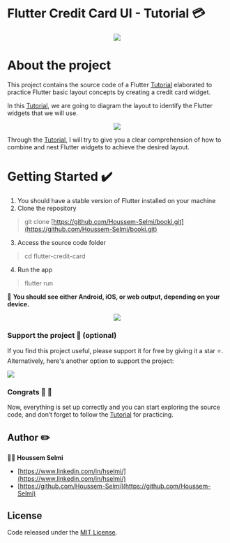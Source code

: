 
  
# Flutter Credit Card UI - Tutorial 💳

<p align="center">
  <img src="https://firebasestorage.googleapis.com/v0/b/booki-26bbf.appspot.com/o/banner_final.png?alt=media&token=b98db805-6c2b-4e87-841d-c07f98033d6b">
</p>


# About the project 
This project contains the source code of a Flutter [Tutorial](https://medium.com/@selmi.hussem/practice-flutter-layout-concepts-by-creating-a-credit-card-widget-tutorial-1fbc8a9e36e) elaborated to practice Flutter basic layout concepts by creating a credit card widget.

In this [Tutorial](https://medium.com/@selmi.hussem/practice-flutter-layout-concepts-by-creating-a-credit-card-widget-tutorial-1fbc8a9e36e), we are going to diagram the layout to identify the Flutter widgets that we will use.

<p align="center">
  <img src="https://firebasestorage.googleapis.com/v0/b/booki-26bbf.appspot.com/o/card_diagram_final.png?alt=media&token=14d50b03-253d-4eba-9b52-c0dbafd30f35">
</p>

Through the [Tutorial](https://medium.com/@selmi.hussem/practice-flutter-layout-concepts-by-creating-a-credit-card-widget-tutorial-1fbc8a9e36e), I will try to give you a clear comprehension of how to combine and nest Flutter widgets to achieve the desired layout.







# Getting Started ✔️

1. You should have a stable version of Flutter installed on your machine
2. Clone the repository 
	

>   git clone  [https://github.com/Houssem-Selmi/booki.git](https://github.com/Houssem-Selmi/booki.git)

3. Access the source code folder 
>  cd flutter-credit-card

4. Run the app
> flutter run

📱 **You should see either Android, iOS, or web output, depending on your device.** 

<p align="center">
  <img src="https://firebasestorage.googleapis.com/v0/b/booki-26bbf.appspot.com/o/overview_final.png?alt=media&token=6a62b88d-2feb-47ea-acdd-4d846377c348">
</p>

### Support the project 💪 (optional) 
If you find this project useful, please support it for free by giving it a star ⭐. 
Alternatively, here's another option to support the project: 

<a href="https://www.buymeacoffee.com/hselmi"><img src="https://img.buymeacoffee.com/button-api/?text=Buy me a coffee&emoji=&slug=hselmi&button_colour=FFDD00&font_colour=000000&font_family=Lato&outline_colour=000000&coffee_colour=ffffff" /></a>

 
 ### Congrats 👏 🎉 
Now, everything is set up correctly and you can start exploring the source code, and don’t forget to follow the [Tutorial](https://medium.com/@selmi.hussem/practice-flutter-layout-concepts-by-creating-a-credit-card-widget-tutorial-1fbc8a9e36e) for practicing. 


## Author  :pencil2:

👨‍💻 **Houssem Selmi** 
* [https://www.linkedin.com/in/hselmi/](https://www.linkedin.com/in/hselmi/)
* [https://github.com/Houssem-Selmi](https://github.com/Houssem-Selmi)




## License

Code released under the  [ MIT License](https://github.com/Houssem-Selmi/booki/blob/master/LICENSE.txt).

